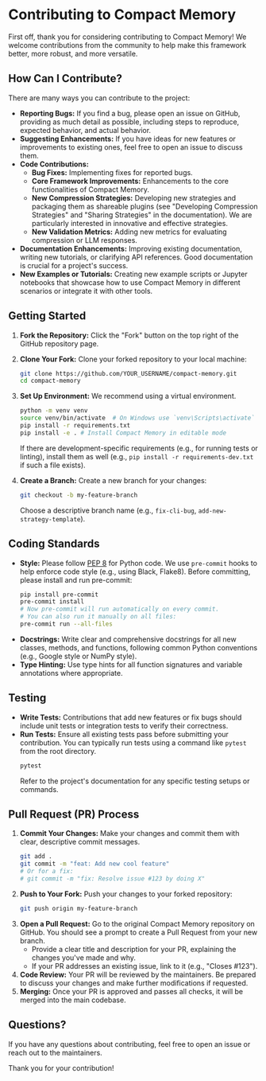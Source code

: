 # Contributing to Compact Memory

First off, thank you for considering contributing to Compact Memory! We welcome contributions from the community to help make this framework better, more robust, and more versatile.

## How Can I Contribute?

There are many ways you can contribute to the project:

*   **Reporting Bugs:** If you find a bug, please open an issue on GitHub, providing as much detail as possible, including steps to reproduce, expected behavior, and actual behavior.
*   **Suggesting Enhancements:** If you have ideas for new features or improvements to existing ones, feel free to open an issue to discuss them.
*   **Code Contributions:**
    *   **Bug Fixes:** Implementing fixes for reported bugs.
    *   **Core Framework Improvements:** Enhancements to the core functionalities of Compact Memory.
    *   **New Compression Strategies:** Developing new strategies and packaging them as shareable plugins (see "Developing Compression Strategies" and "Sharing Strategies" in the documentation). We are particularly interested in innovative and effective strategies.
    *   **New Validation Metrics:** Adding new metrics for evaluating compression or LLM responses.
*   **Documentation Enhancements:** Improving existing documentation, writing new tutorials, or clarifying API references. Good documentation is crucial for a project's success.
*   **New Examples or Tutorials:** Creating new example scripts or Jupyter notebooks that showcase how to use Compact Memory in different scenarios or integrate it with other tools.

## Getting Started

1.  **Fork the Repository:** Click the "Fork" button on the top right of the GitHub repository page.
2.  **Clone Your Fork:** Clone your forked repository to your local machine:
    ```bash
    git clone https://github.com/YOUR_USERNAME/compact-memory.git
    cd compact-memory
    ```
3.  **Set Up Environment:** We recommend using a virtual environment.
    ```bash
    python -m venv venv
    source venv/bin/activate  # On Windows use `venv\Scripts\activate`
    pip install -r requirements.txt
    pip install -e . # Install Compact Memory in editable mode
    ```
    If there are development-specific requirements (e.g., for running tests or linting), install them as well (e.g., `pip install -r requirements-dev.txt` if such a file exists).

4.  **Create a Branch:** Create a new branch for your changes:
    ```bash
    git checkout -b my-feature-branch
    ```
    Choose a descriptive branch name (e.g., `fix-cli-bug`, `add-new-strategy-template`).

## Coding Standards

*   **Style:** Please follow [PEP 8](https://www.python.org/dev/peps/pep-0008/) for Python code. We use `pre-commit` hooks to help enforce code style (e.g., using Black, Flake8). Before committing, please install and run pre-commit:
    ```bash
    pip install pre-commit
    pre-commit install
    # Now pre-commit will run automatically on every commit.
    # You can also run it manually on all files:
    pre-commit run --all-files
    ```
*   **Docstrings:** Write clear and comprehensive docstrings for all new classes, methods, and functions, following common Python conventions (e.g., Google style or NumPy style).
*   **Type Hinting:** Use type hints for all function signatures and variable annotations where appropriate.

## Testing

*   **Write Tests:** Contributions that add new features or fix bugs should include unit tests or integration tests to verify their correctness.
*   **Run Tests:** Ensure all existing tests pass before submitting your contribution. You can typically run tests using a command like `pytest` from the root directory.
    ```bash
    pytest
    ```
    Refer to the project's documentation for any specific testing setups or commands.

## Pull Request (PR) Process

1.  **Commit Your Changes:** Make your changes and commit them with clear, descriptive commit messages.
    ```bash
    git add .
    git commit -m "feat: Add new cool feature"
    # Or for a fix:
    # git commit -m "fix: Resolve issue #123 by doing X"
    ```
2.  **Push to Your Fork:** Push your changes to your forked repository:
    ```bash
    git push origin my-feature-branch
    ```
3.  **Open a Pull Request:** Go to the original Compact Memory repository on GitHub. You should see a prompt to create a Pull Request from your new branch.
    *   Provide a clear title and description for your PR, explaining the changes you've made and why.
    *   If your PR addresses an existing issue, link to it (e.g., "Closes #123").
4.  **Code Review:** Your PR will be reviewed by the maintainers. Be prepared to discuss your changes and make further modifications if requested.
5.  **Merging:** Once your PR is approved and passes all checks, it will be merged into the main codebase.

## Questions?

If you have any questions about contributing, feel free to open an issue or reach out to the maintainers.

Thank you for your contribution!
